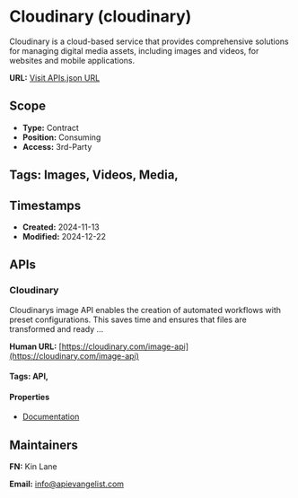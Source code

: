 # Cloudinary (cloudinary)
Cloudinary is a cloud-based service that provides comprehensive solutions for managing digital media assets, including images and videos, for websites and mobile applications. 


**URL:** [Visit APIs.json URL](https://raw.githubusercontent.com/api-search/cloudinary/refs/heads/main/apis.yml)

## Scope

- **Type:** Contract 
- **Position:** Consuming 
- **Access:** 3rd-Party 

## Tags: Images, Videos, Media, 
## Timestamps

- **Created:** 2024-11-13 
- **Modified:** 2024-12-22 

## APIs

### Cloudinary
Cloudinarys image API enables the creation of automated workflows with preset configurations. This saves time and ensures that files are transformed and ready ...

**Human URL:** [https://cloudinary.com/image-api](https://cloudinary.com/image-api)


#### Tags: API, 
#### Properties

- [Documentation](https://cloudinary.com/image-api)

## Maintainers

**FN:** Kin Lane

**Email:** info@apievangelist.com

